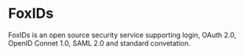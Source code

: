 # FoxIDs
FoxIDs is an open source security service supporting login, OAuth 2.0, OpenID Connet 1.0, SAML 2.0 and standard convetation.
